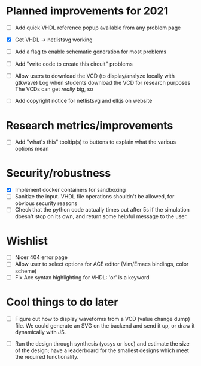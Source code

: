 
# Planned improvements for 2021
- [ ] Add quick VHDL reference popup available from any problem page

- [x] Get VHDL -> netlistsvg working
- [ ] Add a flag to enable schematic generation for most problems
- [ ] Add "write code to create this circuit" problems

- [ ] Allow users to download the VCD (to display/analyze locally with gtkwave)
  Log when students download the VCD for research purposes
  The VCDs can get *really* big, so

- [ ] Add copyright notice for netlistsvg and elkjs on website

# Research metrics/improvements
- [ ] Add "what's this" tooltip(s) to buttons to explain what the various options mean

# Security/robustness
- [x] Implement docker containers for sandboxing
- [ ] Sanitize the input.  VHDL file operations shouldn't be allowed, for obvious security reasons
- [ ] Check that the python code actually times out after 5s if the simulation doesn't stop on its own, and return some helpful message to the user.

# Wishlist
- [ ] Nicer 404 error page
- [ ] Allow user to select options for ACE editor (Vim/Emacs bindings, color scheme)
- [ ] Fix Ace syntax highlighting for VHDL: 'or' is a keyword

# Cool things to do later
- [ ] Figure out how to display waveforms from a VCD (value change dump) file.  We could generate an SVG on the backend and send it up, or draw it dynamically with JS.

- [ ] Run the design through synthesis (yosys or lscc) and estimate the size of the design; have a leaderboard for the smallest designs which meet the required functionality.
